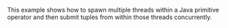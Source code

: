 This example shows how to spawn multiple threads within a Java primitive operator and then submit tuples from within those threads concurrently.

